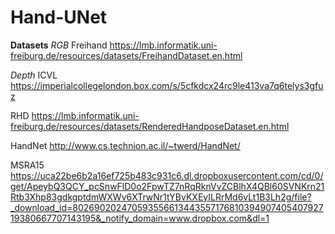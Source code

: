 # Hand-UNet

**Datasets**
*RGB*
Freihand
https://lmb.informatik.uni-freiburg.de/resources/datasets/FreihandDataset.en.html

*Depth*
ICVL
https://imperialcollegelondon.box.com/s/5cfkdcx24rc9le413va7q6telys3gfuz

RHD
https://lmb.informatik.uni-freiburg.de/resources/datasets/RenderedHandposeDataset.en.html

HandNet
http://www.cs.technion.ac.il/~twerd/HandNet/

MSRA15
https://uca22be6b2a16ef725b483c931c6.dl.dropboxusercontent.com/cd/0/get/ApeybQ3QCY_pcSnwFlD0o2FpwTZ7nRqRknVvZCBlhX4QBl60SVNKrn21Rtb3Xhp83gdkgptdmWXWv6XTrwNr1tYBvKXEyILRrMd6vLt1B3Lh2g/file?_download_id=80269020247059355661344355717681039490740540792719380667707143195&_notify_domain=www.dropbox.com&dl=1
